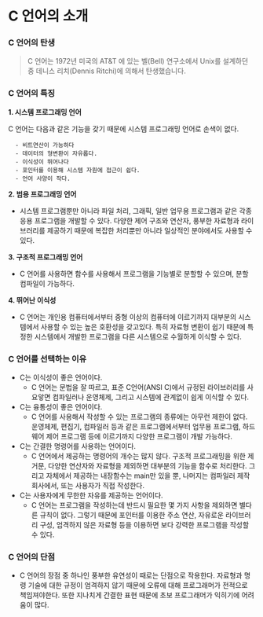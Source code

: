 # C 언어의 소개

### C 언어의 탄생
> C 언어는 1972년 미국의 AT&T 에 있는 벨(Bell) 연구소에서 Unix를 설계하던 중 데니스 리치(Dennis Ritchi)에 의해서 탄생했습니다.

### C 언어의 특징

**1. 시스템 프로그래밍 언어**

 C 언어는 다음과 같은 기능을 갖기 때문에 시스템 프로그래밍 언어로 손색이 없다.
 
```
  - 비트연산이 가능하다
  - 데이터의 형변환이 자유롭다.
  - 이식성이 뛰어나다
  - 포인터를 이용해 시스템 자원에 접근이 쉽다.
  - 언어 사양이 작다.
```
**2. 범용 프로그래밍 언어**   
 
 - 시스템 프로그램뿐만 아니라 파일 처리, 그래픽, 일반 업무용 프로그램과 같은 각종 응용 프로그램을 개발할 수 있다. 다양한 제어 구조와 연산자, 풍부한 자료형과 라이브러리를 제공하기 때문에 복잡한 처리뿐만 아니라 일상적인 분야에서도 사용할 수 있다.   
 
**3. 구조적 프로그래밍 언어**

- C 언어를 사용하면 함수를 사용해서 프로그램을 기능별로 분할할 수 있으며, 분할 컴파일이 가능하다.   

**4. 뛰어난 이식성**

- C 언어는 개인용 컴퓨터에서부터 중형 이상의 컴퓨터에 이르기까지 대부분의 시스템에서 사용할 수 있는 높은 호환성을 갖고있다. 특히 자료형 변환이 쉽기 때문에 특정한 시스템에서 개발한 프로그램을 다른 시스템으로 수월하게 이식할 수 있다.   

### C 언어를 선택하는 이유
  * C는 이식성이 좋은 언어이다.
    * C 언어는 문법을 잘 따르고, 표준 C언어(ANSI C)에서 규정된 라이브러리를 사요앟면 컴파일러나 운영체제, 그리고 시스템에 관계없이 쉽게 이식할 수 있다.
  * C는 융통성이 좋은 언어이다.
    * C 언어를 사용해서 작성할 수 있는 프로그램의 종류에는 아무런 제한이 없다. 운영체제, 편집기, 컴파일러 등과 같은 프로그램에서부터 업무용 프로그램, 하드웨어 제어 프로그램 등에 이르기까지 다양한 프로그램이 개발 가능하다.
  * C는 간결한 명령어를 사용하는 언어이다.
    * C 언어에서 제공하는 명령어의 개수는 많지 않다. 구조적 프로그래밍을 위한 제거문, 다양한 연산자와 자료형을 제외하면 대부분의 기능을 함수로 처리한다. 그리고 자체에서 제공하는 내장함수는 main만 있을 뿐, 나머지는 컴파일러 제작 회사에서, 또는 사용자가 직접 작성한다.
  * C는 사용자에게 무한한 자유를 제공하는 언어이다.
    * C 언어는 프로그램을 작성하는데 반드시 필요한 몇 가지 사항을 제외하면 별다른 규칙이 없다. 그렇기 때문에 포인터를 이용한 주소 연산, 자유로운 라이브러리 구성, 엄격하지 않은 자료형 등을 이용하면 보다 강력한 프로그램을 작성할 수 있다.

### C 언어의 단점
- C 언어의 장점 중 하나인 풍부한 유연성이 때로는 단점으로 작용한다. 자료형과 명령 기술에 대한 규정이 엄격하지 않기 때문에 오류에 대해 프로그래머가 전적으로 책임져야한다. 또한 지나치게 간결한 표현 때문에 초보 프로그래머가 익히기에 어려움이 많다.
